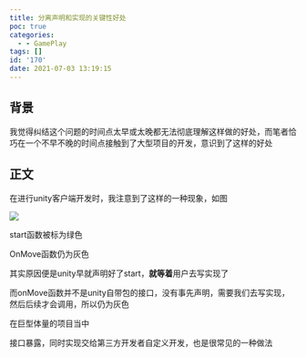 ```yaml
---
title: 分离声明和实现的关键性好处
poc: true
categories:
  - - GamePlay
tags: []
id: '170'
date: 2021-07-03 13:19:15
---
```


## 背景

我觉得纠结这个问题的时间点太早或太晚都无法彻底理解这样做的好处，而笔者恰巧在一个不早不晚的时间点接触到了大型项目的开发，意识到了这样的好处

## 正文

在进行unity客户端开发时，我注意到了这样的一种现象，如图

![](https://raw.githubusercontent.com/Valkierja/ALLPIC/main/img/202303181058120.png)

start函数被标为绿色

OnMove函数仍为灰色

其实原因便是unity早就声明好了start，**就等着**用户去写实现了

而onMove函数并不是unity自带包的接口，没有事先声明，需要我们去写实现，然后后续才会调用，所以仍为灰色

在巨型体量的项目当中

接口暴露，同时实现交给第三方开发者自定义开发，也是很常见的一种做法